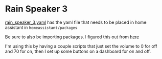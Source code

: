 # Rain Speaker 3

[rain_speaker_3.yaml](rain_speaker_3.yaml) has the yaml file that needs to be placed in home assistant in `homeassistant/packages`

Be sure to also be importing packages. I figured this out from [here](https://github.com/geappliances/home-assistant-adapter/blob/main/doc/getting-started.md)

I'm using this by having a couple scripts that just set the volume to 0 for off and 70 for on, then I set up some buttons on a dashboard for on and off.
